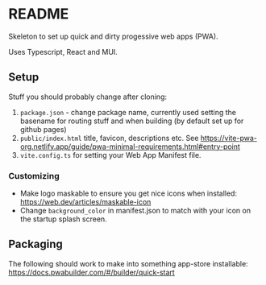 # README

Skeleton to set up quick and dirty progessive web apps (PWA).

Uses Typescript, React and MUI.

## Setup

Stuff you should probably change after cloning:

1. `package.json` - change package name, currently used setting the basename for routing stuff and when building (by default set up for github pages)
2. `public/index.html` title, favicon, descriptions etc. See https://vite-pwa-org.netlify.app/guide/pwa-minimal-requirements.html#entry-point 
3. `vite.config.ts` for setting your Web App Manifest file.

### Customizing

* Make logo maskable to ensure you get nice icons when installed: https://web.dev/articles/maskable-icon
* Change `background_color` in manifest.json to match with your icon on the startup splash screen.

## Packaging 

The following should work to make into something app-store installable:
https://docs.pwabuilder.com/#/builder/quick-start

